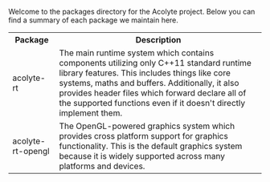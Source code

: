 Welcome to the packages directory for the Acolyte project. Below you can find a
summary of each package we maintain here.

<table>
    <tbody>
        <tr><th>Package </th><th>Description</th></tr>
        <tr><td>acolyte-rt</td><td>The main runtime system which contains components
        utilizing only C++11 standard runtime library features. This includes
        things like core systems, maths and buffers. Additionally, it also
        provides header files which forward declare all of the supported
        functions even if it doesn't directly implement them.</td></tr>
        <tr><td>acolyte-rt-opengl</td><td>The OpenGL-powered graphics system which
        provides cross platform support for graphics functionality. This is the
        default graphics system because it is widely supported across many
        platforms and devices.</td></tr>
    </tbody>
</table>

